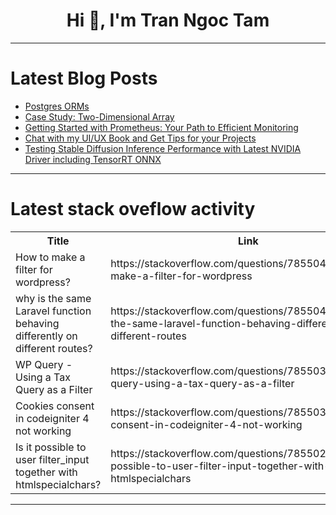 <h1 align="center">Hi 👋, I'm Tran Ngoc Tam</h1>

---

# Latest Blog Posts 
<!-- BLOG-POST-LIST:START -->
- [Postgres ORMs](https://dev.to/neurelo/postgres-orms-4g91)
- [Case Study: Two-Dimensional Array](https://dev.to/paulike/case-study-two-dimensional-array-4l30)
- [Getting Started with Prometheus: Your Path to Efficient Monitoring](https://dev.to/ayushgupta/getting-started-with-prometheus-your-path-to-efficient-monitoring-4b3o)
- [Chat with my UI/UX Book and Get Tips for your Projects](https://dev.to/creativetim_official/chat-with-my-uiux-book-and-get-tips-for-your-projects-42en)
- [Testing Stable Diffusion Inference Performance with Latest NVIDIA Driver including TensorRT ONNX](https://dev.to/furkangozukara/testing-stable-diffusion-inference-performance-with-latest-nvidia-driver-including-tensorrt-onnx-46mc)
<!-- BLOG-POST-LIST:END -->

---

# Latest stack oveflow activity
<table>
  <tr><th>Title</th><th>Link</th></tr>
  <!-- STACKOVERFLOW:START --><tr><td>How to make a filter for wordpress?</td><td>https://stackoverflow.com/questions/78550447/how-to-make-a-filter-for-wordpress</td></tr><tr><td>why is the same Laravel function behaving differently on different routes?</td><td>https://stackoverflow.com/questions/78550436/why-is-the-same-laravel-function-behaving-differently-on-different-routes</td></tr><tr><td>WP Query - Using a Tax Query as a Filter</td><td>https://stackoverflow.com/questions/78550398/wp-query-using-a-tax-query-as-a-filter</td></tr><tr><td>Cookies consent in codeigniter 4 not working</td><td>https://stackoverflow.com/questions/78550307/cookies-consent-in-codeigniter-4-not-working</td></tr><tr><td>Is it possible to user filter_input together with htmlspecialchars?</td><td>https://stackoverflow.com/questions/78550276/is-it-possible-to-user-filter-input-together-with-htmlspecialchars</td></tr><!-- STACKOVERFLOW:END -->
</table>

---


